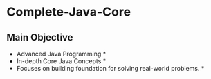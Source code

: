 # Complete-Java-Core

## Main Objective ##

  * Advanced Java Programming *
  * In-depth Core Java Concepts *
  * Focuses on building foundation for solving real-world problems. *

